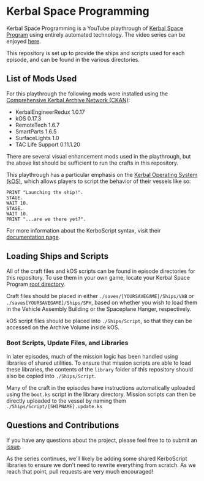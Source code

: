 Kerbal Space Programming
========================

Kerbal Space Programming is a YouTube playthrough of [Kerbal Space
Program](https://kerbalspaceprogram.com) using entirely automated technology.
The video series can be enjoyed
[here](https://www.youtube.com/watch?v=fNlAME5eU3o&list=PLb6UbFXBdbCrvdXVgY_3jp5swtvW24fYv).

This repository is set up to provide the ships and scripts used for each
episode, and can be found in the various directories.

## List of Mods Used

For this playthrough the following mods were installed using the [Comprehensive
Kerbal Archive Network (CKAN)](https://github.com/KSP-CKAN/CKAN):

- KerbalEngineerRedux 1.0.17
- kOS 0.17.3
- RemoteTech 1.6.7
- SmartParts 1.6.5
- SurfaceLights 1.0
- TAC Life Support 0.11.1.20

There are several visual enhancement mods used in the playthrough, but the
above list should be sufficient to run the crafts in this repository.

This playthrough has a particular emphasis on the [Kerbal Operating System
(kOS)](https://github.com/KSP-KOS/KOS), which allows players to script the
behavior of their vessels like so:

    PRINT "Launching the ship!".
    STAGE.
    WAIT 10.
    STAGE.
    WAIT 10.
    PRINT "...are we there yet?".

For more information about the KerboScript syntax, visit their [documentation
page](http://ksp-kos.github.io/KOS_DOC/).

## Loading Ships and Scripts

All of the craft files and kOS scripts can be found in episode directories for
this repository. To use them in your own game, locate your Kerbal Space Program
[root directory](http://wiki.kerbalspaceprogram.com/wiki/Root_directory).

Craft files should be placed in either `./saves/[YOURSAVEGAME]/Ships/VAB` or
`./saves[YOURSAVEGAME]/Ships/SPH`, based on whether you wish to load them in
the Vehicle Assembly Building or the Spaceplane Hanger, respectively.

kOS script files should be placed into `./Ships/Script`, so that they can be
accessed on the Archive Volume inside kOS.

### Boot Scripts, Update Files, and Libraries

In later episodes, much of the mission logic has been handled using libraries
of shared utilities. To ensure that mission scripts are able to load these
libraries, the contents of the `library` folder of this repository should also
be copied into `./Ships/Script`.

Many of the craft in the episodes have instructions automatically uploaded
using the `boot.ks` script in the library directory. Mission scripts can then
be directly uploaded to the vessel by naming them
`./Ships/Script/[SHIPNAME].update.ks`

## Questions and Contributions

If you have any questions about the project, please feel free to to submit an
[issue](https://github.com/gisikw/ksprogramming/issues).

As the series continues, we'll likely be adding some shared KerboScript
libraries to ensure we don't need to rewrite everything from scratch. As we
reach that point, pull requests are very much encouraged!

